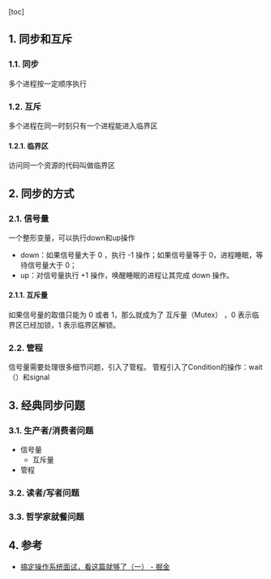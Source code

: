 [toc]

## 1. 同步和互斥
### 1.1. 同步
多个进程按一定顺序执行

### 1.2. 互斥
多个进程在同一时刻只有一个进程能进入临界区

#### 1.2.1. 临界区
访问同一个资源的代码叫做临界区


## 2. 同步的方式
### 2.1. 信号量

一个整形变量，可以执行down和up操作

- down：如果信号量大于 0 ，执行 -1 操作；如果信号量等于 0，进程睡眠，等待信号量大于 0；
- up：对信号量执行 +1 操作，唤醒睡眠的进程让其完成 down 操作。


#### 2.1.1. 互斥量
如果信号量的取值只能为 0 或者 1，那么就成为了 互斥量（Mutex） ，0 表示临界区已经加锁，1 表示临界区解锁。

### 2.2. 管程

信号量需要处理很多细节问题，引入了管程。
管程引入了Condition的操作：wait（）和signal

## 3. 经典同步问题
### 3.1. 生产者/消费者问题
- 信号量
    - 互斥量
- 管程
### 3.2. 读者/写者问题
### 3.3. 哲学家就餐问题


## 4. 参考
- [搞定操作系统面试，看这篇就够了（一） \- 掘金](https://juejin.im/post/5cb048b9e51d456e5d3dac09)